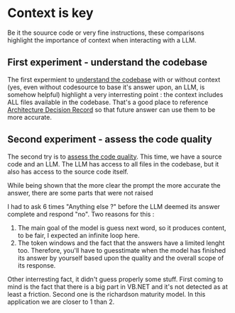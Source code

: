 # Context is key

Be it the souurce code or very fine instructions, these comparisons highlight the importance of context when interacting with a LLM.

## First experiment - understand the codebase

The first expermient to [understand the codebase](Understand_the_codebase.md) with or without context (yes, even without codesource to base it's answer upon, an LLM, is somehow helpful) highlight a very interresting point : the context includes ALL files available in the codebase.
That's a good place to reference [Architecture Decision Record](https://adr.github.io) so that future answer can use them to be more accurate.

## Second experiment - assess the code quality

The second try is to [assess the code quality](Assess_the_code_quality.md). This time, we have a source code and an LLM. The LLM has access to all files in the codebase, but it also has access to the source code itself.

While being shown that the more clear the prompt the more accurate the answer, there are some parts that were not raised

I had to ask 6 times "Anything else ?" before the LLM deemed its answer complete and respond "no".
Two reasons for this :
1. The main goal of the model is guess next word, so it produces content, to be fair, I expected an infinite loop here.
2. The token windows and the fact that the answers have a limited lenght too. Therefore, you'll have to guesstimate when the model has finished its answer by yourself based upon the quality and the overall scope of its response.

Other interresting fact, it didn't guess properly some stuff. First coming to mind is the fact that there is a big part in VB.NET and it's not detected as at least a friction. Second one is the richardson maturity model. In this application we are closer to 1 than 2.

